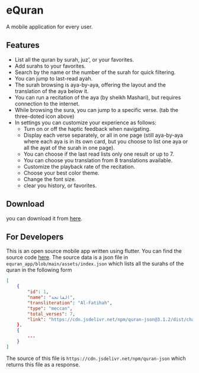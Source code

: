 
# eQuran

A mobile application for every user.

## Features

- List all the quran by surah, juz', or your favorites.
- Add surahs to your favorites.
- Search by the name or the number of the surah for quick filtering.
- You can jump to last-read ayah.
- The surah browsing is aya-by-aya, offering the layout and the translation of the aya below it.
- You can run a recitation of the aya (by sheikh Mashari), but requires connection to the internet.
- While browsing the sura, you can jump to a specific verse. (tab the three-doted icon above)
- In settings you can customize your experience as follows:
	- Turn on or off the haptic feedback when navigating.
	- Display each verse separately, or all in one page (still aya-by-aya where each aya is in its own card, but you choose to list one aya or all the ayat of the surah in one page).
	- You can choose if the last read lists only one result or up to 7.
	- You can choose you translation from 8 translations available.
	- Customize the playback rate of the recitation.
	- Choose your best color theme.
	- Change the font size.
	- clear you history, or favorites.

## Download

you can download it from [here](https://f-droid.org/en/packages/com.app.equran/).

## For Developers

This is an open source mobile app written using flutter. You can find the source code [here](https://github.com/ya27hw/equran_app).
The source data is a json file in  `equran_app/blob/main/assets/index.json` which lists all the surahs of the quran in the following form
```json
[
	{
		"id": 1,
		"name": "الفاتحة",
		"transliteration": "Al-Fatihah",
		"type": "meccan",
		"total_verses": 7,
		"link": "https://cdn.jsdelivr.net/npm/quran-json@3.1.2/dist/chapters/1.json"},
	},
	{
		...
	}
]		
```
The source of this file is `https://cdn.jsdelivr.net/npm/quran-json` which returns this file as a response.